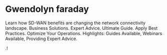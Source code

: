 # Gwendolyn faraday

Learn how SD-WAN benefits are changing the network connectivity landscape. 
Business Solutions. Expert Advice. Ultimate Guide. 
Apply Best Practices. Optimize Your Operations. 
Highlights: Guides Available, Webinars Available, Providing Expert Advice.

.!
